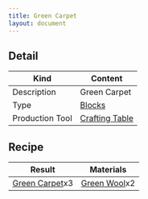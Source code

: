 ```yaml
---
title: Green Carpet
layout: document
---
```

## Detail

|Kind|Content|
|---|---|
|Description|Green Carpet|
|Type|[Blocks](Blocks)|
|Production Tool|[Crafting Table](Crafting_Table)|

## Recipe

|Result|Materials|
|---|---|
|[Green Carpet](Green_Carpet)x3|[Green Wool](Green_Wool)x2|

